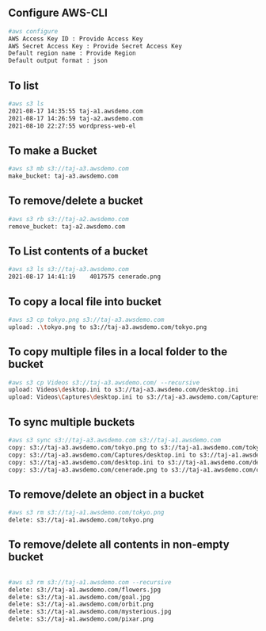 ## Configure AWS-CLI

```sh
#aws configure
AWS Access Key ID : Provide Access Key
AWS Secret Access Key : Provide Secret Access Key
Default region name : Provide Region
Default output format : json
```

## To list

```sh
#aws s3 ls
2021-08-17 14:35:55 taj-a1.awsdemo.com
2021-08-17 14:26:59 taj-a2.awsdemo.com
2021-08-10 22:27:55 wordpress-web-el
```

## To make a Bucket
```sh
#aws s3 mb s3://taj-a3.awsdemo.com
make_bucket: taj-a3.awsdemo.com
```

## To remove/delete a bucket
```sh
#aws s3 rb s3://taj-a2.awsdemo.com
remove_bucket: taj-a2.awsdemo.com
```

## To List contents of a bucket
```sh
#aws s3 ls s3://taj-a3.awsdemo.com
2021-08-17 14:41:19    4017575 cenerade.png

```
## To copy a local file into bucket 
```sh
#aws s3 cp tokyo.png s3://taj-a3.awsdemo.com
upload: .\tokyo.png to s3://taj-a3.awsdemo.com/tokyo.png

```
## To copy multiple files in a local folder to the bucket
```sh
#aws s3 cp Videos s3://taj-a3.awsdemo.com/ --recursive
upload: Videos\desktop.ini to s3://taj-a3.awsdemo.com/desktop.ini
upload: Videos\Captures\desktop.ini to s3://taj-a3.awsdemo.com/Captures/desktop.ini

```

## To sync multiple buckets
```sh
#aws s3 sync s3://taj-a3.awsdemo.com s3://taj-a1.awsdemo.com
copy: s3://taj-a3.awsdemo.com/tokyo.png to s3://taj-a1.awsdemo.com/tokyo.png
copy: s3://taj-a3.awsdemo.com/Captures/desktop.ini to s3://taj-a1.awsdemo.com/Captures/desktop.ini
copy: s3://taj-a3.awsdemo.com/desktop.ini to s3://taj-a1.awsdemo.com/desktop.ini
copy: s3://taj-a3.awsdemo.com/cenerade.png to s3://taj-a1.awsdemo.com/cenerade.png

```
## To remove/delete an object in a bucket

```sh
#aws s3 rm s3://taj-a1.awsdemo.com/tokyo.png
delete: s3://taj-a1.awsdemo.com/tokyo.png

```

## To remove/delete all contents in non-empty bucket

```sh

#aws s3 rm s3://taj-a1.awsdemo.com --recursive
delete: s3://taj-a1.awsdemo.com/flowers.jpg
delete: s3://taj-a1.awsdemo.com/goal.jpg
delete: s3://taj-a1.awsdemo.com/orbit.png
delete: s3://taj-a1.awsdemo.com/mysterious.jpg
delete: s3://taj-a1.awsdemo.com/pixar.png

```
